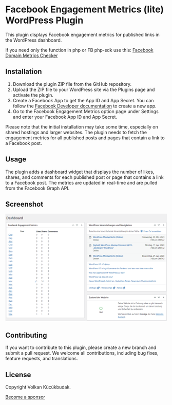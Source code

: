 # Facebook Engagement Metrics (lite) WordPress Plugin 

This plugin displays Facebook engagement metrics for published links in the WordPress dashboard. 
  
If you need only the function in php or FB php-sdk use this: [Facebook Domain Metrics Checker]( https://github.com/VolkanSah/Facebook-Domain-Metrics-Checker)

## Installation

1. Download the plugin ZIP file from the GitHub repository.
2. Upload the ZIP file to your WordPress site via the Plugins page and activate the plugin.
3. Create a Facebook App to get the App ID and App Secret. You can follow the [Facebook Developer documentation](https://developers.facebook.com/docs/apps/register/) to create a new app.
4. Go to the Facebook Engagement Metrics option page under Settings and enter your Facebook App ID and App Secret.

Please note that the initial installation may take some time, especially on shared hostings and larger websites. The plugin needs to fetch the engagement metrics for all published posts and pages that contain a link to a Facebook post.

## Usage

The plugin adds a dashboard widget that displays the number of likes, shares, and comments for each published post or page that contains a link to a Facebook post. The metrics are updated in real-time and are pulled from the Facebook Graph API.

## Screenshot
<img src="facebook-metrics-dash.png">


## Contributing

If you want to contribute to this plugin, please create a new branch and submit a pull request. We welcome all contributions, including bug fixes, feature requests, and translations.

## License

Copyright Volkan Kücükbudak.

<a href="https://github.com/sponsors/VolkanSah">Become a sponsor</a>
